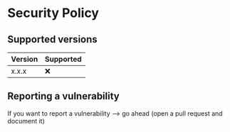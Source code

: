 # Security Policy

## Supported versions

| Version | Supported          |
| ------- | ------------------ |
| x.x.x   | :x:                |

## Reporting a vulnerability

If you want to report a vulnerability --> go ahead (open a pull request and document it)
